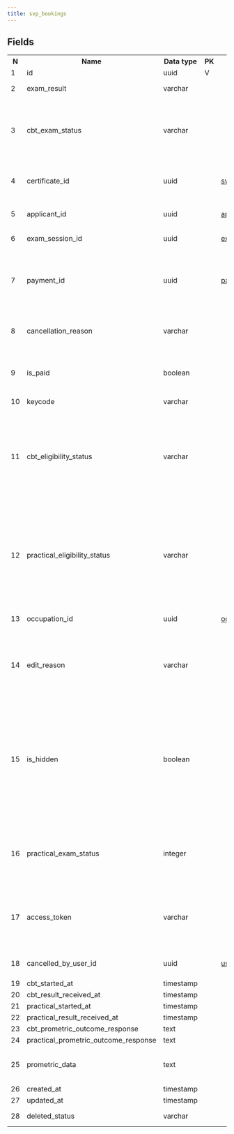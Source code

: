 ```yaml
---
title: svp_bookings 
---
```


## Fields

<table style="width: 100%">
    <colgroup>
       <col span="1" style="width: 3%;"/>
       <col span="1" style="width: 12%;"/>
       <col span="1" style="width: 10%;"/>
       <col span="1" style="width: 3%;"/>
       <col span="1" style="width: 12%;"/>
       <col span="1" style="width: 60%;"/>
    </colgroup>
  <tr>
    <th>N</th>
    <th>Name</th>
    <th>Data type</th>
    <th>PK</th>
    <th>FK</th>
    <th>Description</th>
  </tr>
<tr><td>1</td><td>id</td><td>uuid</td><td>V</td><td></td><td>Autoincr</td></tr>
<tr><td>2</td><td>exam_result</td><td>varchar</td><td></td><td></td><td>One of: PENDING, PASSED, FAILED</td></tr>
<tr><td>3</td><td>cbt_exam_status</td><td>varchar</td><td></td><td></td><td>One of: RESERVED, PENDING, COMPLETED, CANCELED, WITHDRAWN, PAYMENT_FAILED</td></tr>
<tr><td>4</td><td>certificate_id</td><td>uuid</td><td></td><td><a href="svp_certificates.md">svp_certificates</a></td><td>Skill verification certificate, issued as a result of passing the exam</td></tr>
<tr><td>5</td><td>applicant_id</td><td>uuid</td><td></td><td><a href="applicants.md">applicants</a></td><td>Applicant that booked an exam session</td></tr>
<tr><td>6</td><td>exam_session_id</td><td>uuid</td><td></td><td><a href="exam_sessions.md">exam_sessions</a></td><td>An exam session that was booked</td></tr>
<tr><td>7</td><td>payment_id</td><td>uuid</td><td></td><td><a href="payments.md">payments</a></td><td>TODO: Payment for the exam. Payments for qvp and svp should be united into one table. It's not yet ready</td></tr>
<tr><td>8</td><td>cancellation_reason</td><td>varchar</td><td></td><td></td><td>Description why the booking was cancelled. Free text, not an enum.</td></tr>
<tr><td>9</td><td>is_paid</td><td>boolean</td><td></td><td></td><td>A flag showing that the booking is paid either with credits or with a card payment</td></tr>
<tr><td>10</td><td>keycode</td><td>varchar</td><td></td><td></td><td>Prometric code</td></tr>
<tr><td>11</td><td>cbt_eligibility_status</td><td>varchar</td><td></td><td></td><td>When the exam is started, we send the Create Eligibility Request to Prometric, and Prometric returns -1 (failed) or 1 (success) as the response which we store in this column</td></tr>
<tr><td>12</td><td>practical_eligibility_status</td><td>varchar</td><td></td><td></td><td>When the exam is started, we send the Create Eligibility Request to Prometric, and Prometric returns -1 (failed) or 1 (success) as the response which we store in this column</td></tr>
<tr><td>13</td><td>occupation_id</td><td>uuid</td><td></td><td><a href="occupations.md">occupations</a></td><td>The occupation that is going to be verified</td></tr>
<tr><td>14</td><td>edit_reason</td><td>varchar</td><td></td><td></td><td>Admins can update the bookings, if they update - the comment is required and stored in this field</td></tr>
<tr><td>15</td><td>is_hidden</td><td>boolean</td><td></td><td></td><td>When the reservation is created - it is by default is_hidden: true till payment is made Once User successfully made the payment - change to is_hidden: false In the System only is_hidden: false are shown</td></tr>
<tr><td>16</td><td>practical_exam_status</td><td>integer</td><td></td><td></td><td>One of: RESERVED, PENDING, COMPLETED, CANCELED, WITHDRAWN, PAYMENT_FAILED</td></tr>
<tr><td>17</td><td>access_token</td><td>varchar</td><td></td><td></td><td>Access token is a part of Reservation Ticket URL to attend the exam (randomly generated)</td></tr>
<tr><td>18</td><td>cancelled_by_user_id</td><td>uuid</td><td></td><td><a href="users.md">users</a></td><td>The user that cancelled the booking</td></tr>
<tr><td>19</td><td>cbt_started_at</td><td>timestamp</td><td></td><td></td><td></td></tr>
<tr><td>20</td><td>cbt_result_received_at</td><td>timestamp</td><td></td><td></td><td></td></tr>
<tr><td>21</td><td>practical_started_at</td><td>timestamp</td><td></td><td></td><td></td></tr>
<tr><td>22</td><td>practical_result_received_at</td><td>timestamp</td><td></td><td></td><td></td></tr>
<tr><td>23</td><td>cbt_prometric_outcome_response</td><td>text</td><td></td><td></td><td>json</td></tr>
<tr><td>24</td><td>practical_prometric_outcome_response</td><td>text</td><td></td><td></td><td>json</td></tr>
<tr><td>25</td><td>prometric_data</td><td>text</td><td></td><td></td><td>json.Prometric data (or metadata) about exam</td></tr>
<tr><td>26</td><td>created_at</td><td>timestamp</td><td></td><td></td><td></td></tr>
<tr><td>27</td><td>updated_at</td><td>timestamp</td><td></td><td></td><td></td></tr>
<tr><td>28</td><td>deleted_status</td><td>varchar</td><td></td><td></td><td>ACTIVE, DELETED</td></tr>

</table>